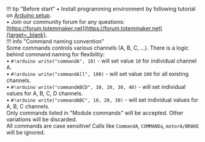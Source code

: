 !!! tip "Before start"
    • Install programming environment by following tutorial on [Arduino setup](/setup).  
    • Join our community forum for any questions: [https://forum.totemmaker.net](https://forum.totemmaker.net){target=_blank}.  
!!! info "Command naming convention"  
    Some commands controls various channels (A, B, C, ...). There is a logic behind command naming for flexibility:  
    • `#!arduino write("commandA", 10)` - will set value `10` for individual channel A.  
    • `#!arduino write("commandAll", 100)` - will set value `100` for all existing channels.  
    • `#!arduino write("commandABCD", 10, 20, 30, 40)` - will set individual values for A, B, C, D channels.  
    • `#!arduino write("commandABC", 10, 20, 30)` - will set individual values for A, B, C channels.  
    Only commands listed in "Module commands" will be accepted. Other variations will be discarded.  
    All commands are case sensitive! Calls like `CommandA`, `COMMANDa`, `motorA/BRAKE` will be ignored.